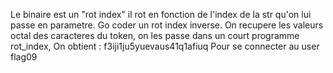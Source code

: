 Le binaire est un "rot index" il rot en fonction de l'index de la str qu'on lui passe en parametre.
Go coder un rot index inverse.
On recupere les valeurs octal des caracteres du token, on les passe dans un court programme rot_index,
On obtient :
	f3iji1ju5yuevaus41q1afiuq
Pour se connecter au user flag09
